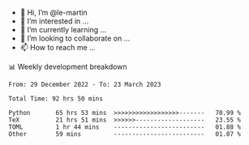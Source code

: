 - 👋 Hi, I’m @le-martin
- 👀 I’m interested in ...
- 🌱 I’m currently learning ...
- 💞️ I’m looking to collaborate on ...
- 📫 How to reach me ...

<!---
Tutorial for using WakaTime stats in GitHub profile: https://github.com/athul/waka-readme
-->

📊 Weekly development breakdown
<!--START_SECTION:waka-->

```text
From: 29 December 2022 - To: 23 March 2023

Total Time: 92 hrs 50 mins

Python       65 hrs 53 mins  >>>>>>>>>>>>>>>>>>-------   70.99 %
TeX          21 hrs 51 mins  >>>>>>-------------------   23.55 %
TOML         1 hr 44 mins    -------------------------   01.88 %
Other        59 mins         -------------------------   01.07 %
```

<!--END_SECTION:waka-->

<!---
le-martin/le-martin is a ✨ special ✨ repository because its `README.md` (this file) appears on your GitHub profile.
You can click the Preview link to take a look at your changes.
--->

